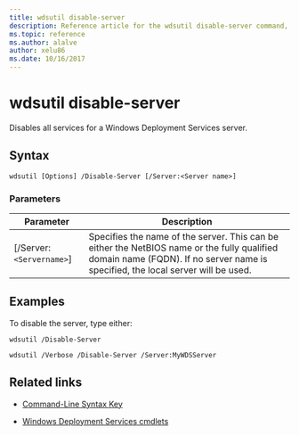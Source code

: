 ```yaml
---
title: wdsutil disable-server
description: Reference article for the wdsutil disable-server command, which disables all services for a Windows Deployment Services server.
ms.topic: reference
ms.author: alalve
author: xelu86
ms.date: 10/16/2017
---
```



# wdsutil disable-server

Disables all services for a Windows Deployment Services server.

## Syntax

```
wdsutil [Options] /Disable-Server [/Server:<Server name>]
```

### Parameters

| Parameter | Description |
|--|--|
| [/Server:`<Servername>`] | Specifies the name of the server. This can be either the NetBIOS name or the fully qualified domain name (FQDN). If no server name is specified, the local server will be used. |

## Examples

To disable the server, type either:

```
wdsutil /Disable-Server
```

```
wdsutil /Verbose /Disable-Server /Server:MyWDSServer
```

## Related links

- [Command-Line Syntax Key](command-line-syntax-key.md)

- [Windows Deployment Services cmdlets](/powershell/module/wds)
